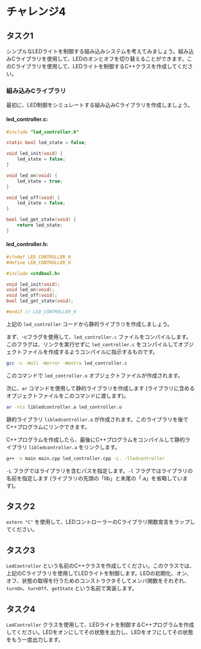 # チャレンジ4

## タスク1

シンプルなLEDライトを制御する組み込みシステムを考えてみましょう。組み込みCライブラリを使用して、LEDのオンとオフを切り替えることができます。このCライブラリを使用して、LEDライトを制御するC++クラスを作成してください。

### 組み込みCライブラリ

最初に、LED制御をシミュレートする組み込みCライブラリを作成しましょう。

#### led_controller.c:

```c
#include "led_controller.h"

static bool led_state = false;

void led_init(void) {
    led_state = false;
}

void led_on(void) {
    led_state = true;
}

void led_off(void) {
    led_state = false;
}

bool led_get_state(void) {
    return led_state;
}
```

#### led_controller.h:

```c
#ifndef LED_CONTROLLER_H
#define LED_CONTROLLER_H

#include <stdbool.h>

void led_init(void);
void led_on(void);
void led_off(void);
bool led_get_state(void);

#endif // LED_CONTROLLER_H
```

上記の `led_controller` コードから静的ライブラリを作成しましょう。

まず、-cフラグを使用して、`led_controller.c` ファイルをコンパイルします。このフラグは、リンクを実行せずに `led_controller.c` をコンパイルしてオブジェクトファイルを作成するようコンパイルに指示するものです。

```bash
gcc -c -Wall -Werror -Wextra led_controller.c
```

このコマンドで `led_controller.o` オブジェクトファイルが作成されます。

次に、`ar` コマンドを使用して静的ライブラリを作成します (ライブラリに含めるオブジェクトファイルをこのコマンドに渡します)。

```bash
ar -rcs libledcontroller.a led_controller.o
```

静的ライブラリ `libledcontroller.a` が作成されます。このライブラリを後でC++プログラムにリンクできます。

C++プログラムを作成したら、最後にC++プログラムをコンパイルして静的ライブラリ `libledcontroller.a` をリンクします。

```bash
g++ -o main main.cpp led_controller.cpp -L. -lledcontroller
```

`-L` フラグではライブラリを含むパスを指定します。`-l` フラグではライブラリの名前を指定します (ライブラリの先頭の「lib」と末尾の「.a」を省略しています)。

## タスク2

`extern "C"` を使用して、LEDコントローラーのCライブラリ関数宣言をラップしてください。

## タスク3

`LedController` という名前のC++クラスを作成してください。このクラスでは、上記のCライブラリを使用してLEDライトを制御します。LEDの初期化、オン、オフ、状態の取得を行うためのコンストラクタそしてメンバ関数をそれぞれ、`turnOn`、`turnOff`、`getState` という名前で実装します。

## タスク4

`LedController` クラスを使用して、LEDライトを制御するC++プログラムを作成してください。LEDをオンにしてその状態を出力し、LEDをオフにしてその状態をもう一度出力します。
